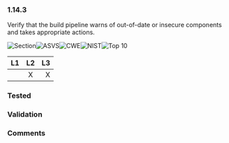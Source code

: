 ### 1.14.3 
Verify that the build pipeline warns of out-of-date or insecure components and takes appropriate actions.

![Section](https://img.shields.io/badge/V1-green.svg)![ASVS](https://img.shields.io/badge/ASVS-1.14.3-blue.svg)![CWE](https://img.shields.io/badge/CWE--red.svg)![NIST](https://img.shields.io/badge/NIST--important.svg)![Top 10](https://img.shields.io/badge/--lightgray.svg)

| L1| L2| L3|
| --|:--:|-:|
|  | X | X |

### Tested

### Validation

### Comments

        